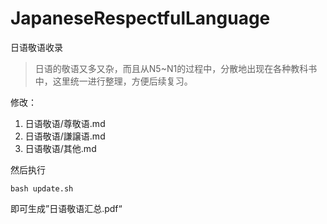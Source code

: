 # JapaneseRespectfulLanguage
日语敬语收录

> 日语的敬语又多又杂，而且从N5~N1的过程中，分散地出现在各种教科书中，这里统一进行整理，方便后续复习。

修改：
1. 日语敬语/尊敬语.md
2. 日语敬语/謙譲语.md　
3. 日语敬语/其他.md　

然后执行
```
bash update.sh
```
即可生成”日语敬语汇总.pdf“
